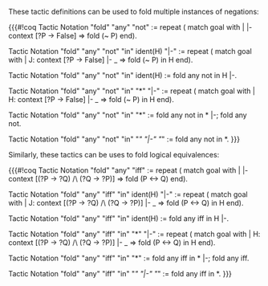 These tactic definitions can be used to fold multiple instances of negations:

{{{#!coq
 Tactic Notation "fold" "any" "not" :=
   repeat (
     match goal with
     | |- context [?P -> False] =>
       fold (~ P)
     end).
 
 Tactic Notation "fold" "any" "not" "in" ident(H) "|-" :=
   repeat (
     match goal with
     | J: context [?P -> False] |- _ =>
       fold (~ P) in H
     end).
 
 Tactic Notation "fold" "any" "not" "in" ident(H) :=
   fold any not in H |-.
 
 Tactic Notation "fold" "any" "not" "in" "*" "|-" :=
   repeat (
     match goal with
     | H: context [?P -> False] |- _ =>
       fold (~ P) in H
     end).
 
 Tactic Notation "fold" "any" "not" "in" "*" :=
   fold any not in * |-; fold any not.
 
 Tactic Notation "fold" "any" "not" "in" "*" "|-" "*" :=
   fold any not in *.
}}}

Similarly, these tactics can be uses to fold logical equivalences:

{{{#!coq
 Tactic Notation "fold" "any" "iff" :=
   repeat (
     match goal with
     | |- context [(?P -> ?Q) /\ (?Q -> ?P)] =>
       fold (P <-> Q)
     end).
 
 Tactic Notation "fold" "any" "iff" "in" ident(H) "|-" :=
   repeat (
     match goal with
     | J: context [(?P -> ?Q) /\ (?Q -> ?P)] |- _ =>
       fold (P <-> Q) in H
     end).
 
 Tactic Notation "fold" "any" "iff" "in" ident(H) :=
   fold any iff in H |-.
 
 Tactic Notation "fold" "any" "iff" "in" "*" "|-" :=
   repeat (
     match goal with
     | H: context [(?P -> ?Q) /\ (?Q -> ?P)] |- _ =>
       fold (P <-> Q) in H
     end).
 
 Tactic Notation "fold" "any" "iff" "in" "*" :=
   fold any iff in * |-; fold any iff.
 
 Tactic Notation "fold" "any" "iff" "in" "*" "|-" "*" :=
   fold any iff in *.
}}}
